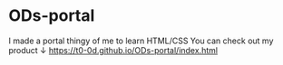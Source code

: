 # ODs-portal

I made a portal thingy of me to learn HTML/CSS
You can check out my product ↓
https://t0-0d.github.io/ODs-portal/index.html

